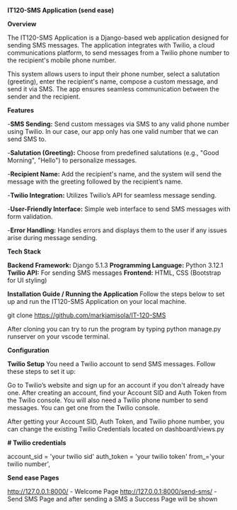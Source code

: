 **IT120-SMS Application (send ease)**

**Overview**

The IT120-SMS Application is a Django-based web application designed for sending SMS messages. The application integrates with Twilio, a cloud communications platform, to send messages from a Twilio phone number to the recipient's mobile phone number.

This system allows users to input their phone number, select a salutation (greeting), enter the recipient's name, compose a custom message, and send it via SMS. The app ensures seamless communication between the sender and the recipient.

**Features**

-**SMS Sending:** Send custom messages via SMS to any valid phone number using Twilio. In our case, our app only has one valid number that we can send SMS to.

-**Salutation (Greeting):** Choose from predefined salutations (e.g., "Good Morning", "Hello") to personalize messages.

-**Recipient Name:** Add the recipient's name, and the system will send the message with the greeting followed by the recipient’s name.

-**Twilio Integration:** Utilizes Twilio’s API for seamless message sending.

-**User-Friendly Interface:** Simple web interface to send SMS messages with form validation.

-**Error Handling:** Handles errors and displays them to the user if any issues arise during message sending.

**Tech Stack**

**Backend Framework:** Django 5.1.3
**Programming Language:** Python 3.12.1
**Twilio API:** For sending SMS messages
**Frontend:** HTML, CSS (Bootstrap for UI styling)


**Installation Guide / Running the Application**
Follow the steps below to set up and run the IT120-SMS Application on your local machine.

git clone https://github.com/markjamisola/IT-120-SMS

After cloning you can try to run the program by typing 
python manage.py runserver on your vscode terminal.

**Configuration**

**Twilio Setup**
You need a Twilio account to send SMS messages. Follow these steps to set it up:

Go to Twilio’s website and sign up for an account if you don't already have one.
After creating an account, find your Account SID and Auth Token from the Twilio console.
You will also need a Twilio phone number to send messages. You can get one from the Twilio console.

After getting your Account SID, Auth Token, and Twilio phone number, you can change the existing Twilio Credentials located on dashboard/views.py 

**# Twilio credentials**

account_sid = 'your twilio sid'
auth_token = 'your twilio token'
from_='your twilio number',


**Send ease Pages**

http://127.0.0.1:8000/ - Welcome Page
http://127.0.0.1:8000/send-sms/ - Send SMS Page
and after sending a SMS a Success Page will be shown
